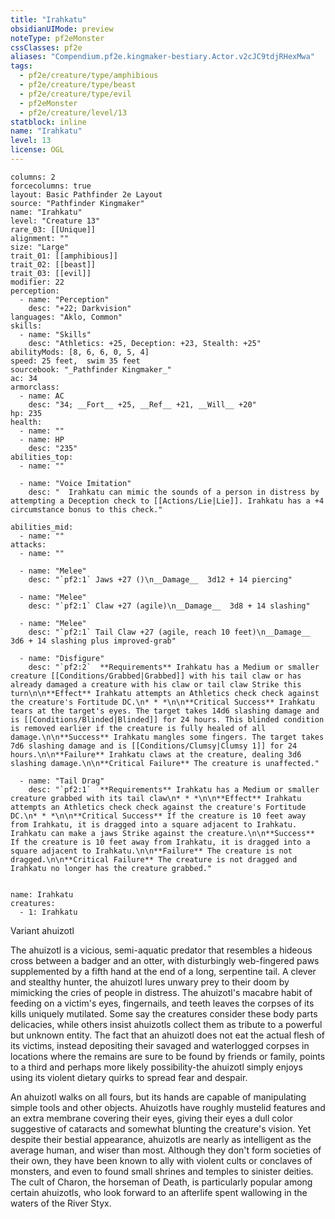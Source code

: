 ```yaml
---
title: "Irahkatu"
obsidianUIMode: preview
noteType: pf2eMonster
cssClasses: pf2e
aliases: "Compendium.pf2e.kingmaker-bestiary.Actor.v2cJC9tdjRHexMwa" 
tags:
  - pf2e/creature/type/amphibious
  - pf2e/creature/type/beast
  - pf2e/creature/type/evil
  - pf2eMonster
  - pf2e/creature/level/13
statblock: inline
name: "Irahkatu"
level: 13
license: OGL
---
```


```statblock
columns: 2
forcecolumns: true
layout: Basic Pathfinder 2e Layout
source: "Pathfinder Kingmaker"
name: "Irahkatu"
level: "Creature 13"
rare_03: [[Unique]]
alignment: ""
size: "Large"
trait_01: [[amphibious]]
trait_02: [[beast]]
trait_03: [[evil]]
modifier: 22
perception:
  - name: "Perception"
    desc: "+22; Darkvision"
languages: "Aklo, Common"
skills:
  - name: "Skills"
    desc: "Athletics: +25, Deception: +23, Stealth: +25"
abilityMods: [8, 6, 6, 0, 5, 4]
speed: 25 feet,  swim 35 feet
sourcebook: "_Pathfinder Kingmaker_"
ac: 34
armorclass:
  - name: AC
    desc: "34; __Fort__ +25, __Ref__ +21, __Will__ +20"
hp: 235
health:
  - name: ""
  - name: HP
    desc: "235"
abilities_top:
  - name: ""

  - name: "Voice Imitation"
    desc: "  Irahkatu can mimic the sounds of a person in distress by attempting a Deception check to [[Actions/Lie|Lie]]. Irahkatu has a +4 circumstance bonus to this check."

abilities_mid:
  - name: ""
attacks:
  - name: ""

  - name: "Melee"
    desc: "`pf2:1` Jaws +27 ()\n__Damage__  3d12 + 14 piercing"

  - name: "Melee"
    desc: "`pf2:1` Claw +27 (agile)\n__Damage__  3d8 + 14 slashing"

  - name: "Melee"
    desc: "`pf2:1` Tail Claw +27 (agile, reach 10 feet)\n__Damage__  3d6 + 14 slashing plus improved-grab"

  - name: "Disfigure"
    desc: "`pf2:2`  **Requirements** Irahkatu has a Medium or smaller creature [[Conditions/Grabbed|Grabbed]] with his tail claw or has already damaged a creature with his claw or tail claw Strike this turn\n\n**Effect** Irahkatu attempts an Athletics check check against the creature's Fortitude DC.\n* * *\n\n**Critical Success** Irahkatu tears at the target's eyes. The target takes 14d6 slashing damage and is [[Conditions/Blinded|Blinded]] for 24 hours. This blinded condition is removed earlier if the creature is fully healed of all damage.\n\n**Success** Irahkatu mangles some fingers. The target takes 7d6 slashing damage and is [[Conditions/Clumsy|Clumsy 1]] for 24 hours.\n\n**Failure** Irahkatu claws at the creature, dealing 3d6 slashing damage.\n\n**Critical Failure** The creature is unaffected."

  - name: "Tail Drag"
    desc: "`pf2:1`  **Requirements** Irahkatu has a Medium or smaller creature grabbed with its tail claw\n* * *\n\n**Effect** Irahkatu attempts an Athletics check check against the creature's Fortitude DC.\n* * *\n\n**Critical Success** If the creature is 10 feet away from Irahkatu, it is dragged into a square adjacent to Irahkatu. Irahkatu can make a jaws Strike against the creature.\n\n**Success** If the creature is 10 feet away from Irahkatu, it is dragged into a square adjacent to Irahkatu.\n\n**Failure** The creature is not dragged.\n\n**Critical Failure** The creature is not dragged and Irahkatu no longer has the creature grabbed."
 
```

```encounter-table
name: Irahkatu
creatures:
  - 1: Irahkatu
```


Variant ahuizotl

The ahuizotl is a vicious, semi-aquatic predator that resembles a hideous cross between a badger and an otter, with disturbingly web-fingered paws supplemented by a fifth hand at the end of a long, serpentine tail. A clever and stealthy hunter, the ahuizotl lures unwary prey to their doom by mimicking the cries of people in distress. The ahuizotl's macabre habit of feeding on a victim's eyes, fingernails, and teeth leaves the corpses of its kills uniquely mutilated. Some say the creatures consider these body parts delicacies, while others insist ahuizotls collect them as tribute to a powerful but unknown entity. The fact that an ahuizotl does not eat the actual flesh of its victims, instead depositing their savaged and waterlogged corpses in locations where the remains are sure to be found by friends or family, points to a third and perhaps more likely possibility-the ahuizotl simply enjoys using its violent dietary quirks to spread fear and despair.

An ahuizotl walks on all fours, but its hands are capable of manipulating simple tools and other objects. Ahuizotls have roughly mustelid features and an extra membrane covering their eyes, giving their eyes a dull color suggestive of cataracts and somewhat blunting the creature's vision. Yet despite their bestial appearance, ahuizotls are nearly as intelligent as the average human, and wiser than most. Although they don't form societies of their own, they have been known to ally with violent cults or conclaves of monsters, and even to found small shrines and temples to sinister deities. The cult of Charon, the horseman of Death, is particularly popular among certain ahuizotls, who look forward to an afterlife spent wallowing in the waters of the River Styx.
